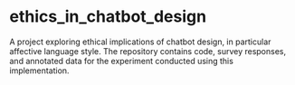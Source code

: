 # ethics_in_chatbot_design
A project exploring ethical implications of chatbot design, in particular affective language style. The repository contains code, survey responses, and annotated data for the experiment conducted using this implementation.
